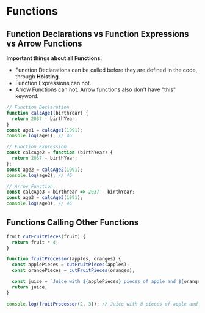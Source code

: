 # Functions

## Function Declarations vs Function Expressions vs Arrow Functions

**Important things about all Functions**:

- Function Declarations can be called before they are defined in the code, through **Hoisting**.
- Function Expressions can not.
- Arrow Functions can not. Arrow functions also don't have "this" keyword.

```js
// Function Declaration
function calcAge1(birthYear) {
  return 2037 - birthYear;
}
const age1 = calcAge1(1991);
console.log(age1); // 46

// Function Expression
const calcAge2 = function (birthYear) {
  return 2037 - birthYear;
};
const age2 = calcAge2(1991);
console.log(age2); // 46

// Arrow Function
const calcAge3 = birthYear => 2037 - birthYear;
const age3 = calcAge3(1991);
console.log(age3); // 46
```

## Functions Calling Other Functions

```js
fruit cutFruitPieces(fruit) {
  return fruit * 4;
}

function fruitProcessor(apples, oranges) {
  const applePieces = cutFruitPieces(apples);
  const orangePieces = cutFruitPieces(oranges);

  const juice = `Juice with ${applePieces} pieces of apple and ${orangePieces} pieces of orange.`;
  return juice;
}

console.log(fruitProcessor(2, 3)); // Juice with 8 pieces of apple and 12 pieces of orange.
```
